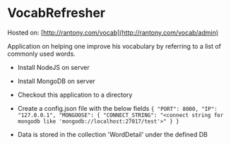 ﻿# VocabRefresher

Hosted on: [http://rantony.com/vocab](http://rantony.com/vocab/admin)

Application on helping one improve his vocabulary by referring to a list of commonly used words.

- Install NodeJS on server
- Install MongoDB on server
- Checkout this application to a directory
- Create a config.json file with the below fields
`{
  "PORT": 8000,
  "IP": "127.0.0.1",
  "MONGOOSE": {
    "CONNECT_STRING": "<connect string for mongodb like 'mongodb://localhost:27017/test'>"
  }
}`

- Data is stored in the collection 'WordDetail' under the defined DB
